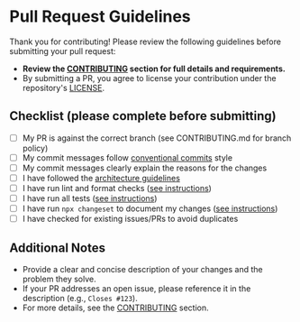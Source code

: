 # Pull Request Guidelines

Thank you for contributing! Please review the following guidelines before submitting your pull request:

- **Review the [CONTRIBUTING](https://github.com/ar-io/wayfinder/blob/main/README.md#contributing) section for full details and requirements.**
- By submitting a PR, you agree to license your contribution under the repository's [LICENSE](https://github.com/ar-io/ar-io-sdk/blob/main/LICENSE.md).

## Checklist (please complete before submitting)

- [ ] My PR is against the correct branch (see CONTRIBUTING.md for branch policy)
- [ ] My commit messages follow [conventional commits](https://www.conventionalcommits.org/en/v1.0.0/) style
- [ ] My commit messages clearly explain the reasons for the changes
- [ ] I have followed the [architecture guidelines](https://github.com/ar-io/wayfinder/tree/main#architecture)
- [ ] I have run lint and format checks ([see instructions](https://github.com/ar-io/wayfinder/tree/main#linting--formatting))
- [ ] I have run all tests ([see instructions](https://github.com/ar-io/wayfinder/tree/main#testing))
- [ ] I have run `npx changeset` to document my changes ([see instructions](https://github.com/ar-io/wayfinder/tree/main#creating-a-changeset))
- [ ] I have checked for existing issues/PRs to avoid duplicates

## Additional Notes

- Provide a clear and concise description of your changes and the problem they solve.
- If your PR addresses an open issue, please reference it in the description (e.g., `Closes #123`).
- For more details, see the [CONTRIBUTING](https://github.com/ar-io/wayfinder/blob/main/README.md#contributing) section.
